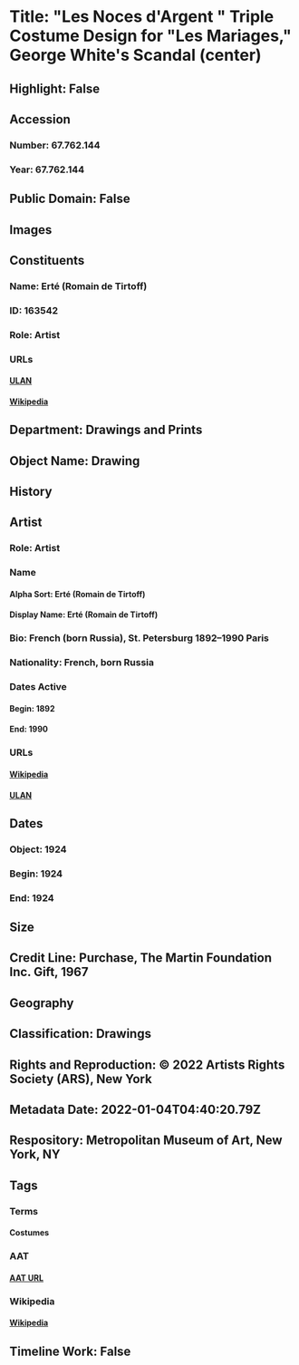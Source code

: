 # Title: "Les Noces d'Argent " Triple Costume Design for "Les Mariages," George White's Scandal (center)
## Highlight: False
## Accession
### Number: 67.762.144
### Year: 67.762.144
## Public Domain: False
## Images
## Constituents
### Name: Erté (Romain de Tirtoff)
### ID: 163542
### Role: Artist
### URLs
#### [ULAN](http://vocab.getty.edu/page/ulan/500022996)
#### [Wikipedia](https://www.wikidata.org/wiki/Q984309)
## Department: Drawings and Prints
## Object Name: Drawing
## History
## Artist
### Role: Artist
### Name
#### Alpha Sort: Erté (Romain de Tirtoff)
#### Display Name: Erté (Romain de Tirtoff)
### Bio: French (born Russia), St. Petersburg 1892–1990 Paris
### Nationality: French, born Russia
### Dates Active
#### Begin: 1892
#### End: 1990
### URLs
#### [Wikipedia](https://www.wikidata.org/wiki/Q984309)
#### [ULAN](http://vocab.getty.edu/page/ulan/500022996)
## Dates
### Object: 1924
### Begin: 1924
### End: 1924
## Size
## Credit Line: Purchase, The Martin Foundation Inc. Gift, 1967
## Geography
## Classification: Drawings
## Rights and Reproduction: © 2022 Artists Rights Society (ARS), New York
## Metadata Date: 2022-01-04T04:40:20.79Z
## Respository: Metropolitan Museum of Art, New York, NY
## Tags
### Terms
#### Costumes
### AAT
#### [AAT URL](http://vocab.getty.edu/page/aat/300266810)
### Wikipedia
#### [Wikipedia]()
## Timeline Work: False